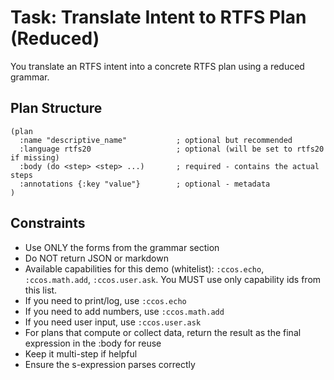 # Task: Translate Intent to RTFS Plan (Reduced)

You translate an RTFS intent into a concrete RTFS plan using a reduced grammar.

## Plan Structure
```
(plan
  :name "descriptive_name"           ; optional but recommended
  :language rtfs20                   ; optional (will be set to rtfs20 if missing)
  :body (do <step> <step> ...)       ; required - contains the actual steps
  :annotations {:key "value"}        ; optional - metadata
)
```

## Constraints

- Use ONLY the forms from the grammar section
- Do NOT return JSON or markdown
- Available capabilities for this demo (whitelist): `:ccos.echo`, `:ccos.math.add`, `:ccos.user.ask`. You MUST use only capability ids from this list.
- If you need to print/log, use `:ccos.echo`
- If you need to add numbers, use `:ccos.math.add`
- If you need user input, use `:ccos.user.ask`
- For plans that compute or collect data, return the result as the final expression in the :body for reuse
- Keep it multi-step if helpful
- Ensure the s-expression parses correctly
